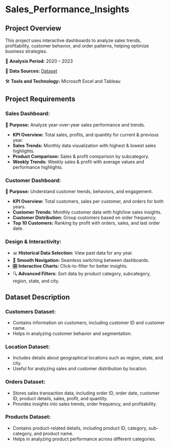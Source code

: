 # Sales_Performance_Insights

## **Project Overview**
This project uses interactive dashboards to analyze sales trends, profitability, customer behavior, and order patterns, helping optimize business strategies.

📅 **Analysis Period:** 2020 – 2023

📂 **Data Sources:** [Dataset](https://github.com/Premith96/Sales_and_Customer_Insights_Project/tree/main/Dataset)

🛠️ **Tools and Technology:** Microsoft Excel and Tableau

## **Project Requirements**  

### **Sales Dashboard:**
📌 **Purpose:** Analyze year-over-year sales performance and trends.  
- **KPI Overview:** Total sales, profits, and quantity for current & previous year.  
- **Sales Trends:** Monthly data visualization with highest & lowest sales highlights.  
- **Product Comparison:** Sales & profit comparison by subcategory.  
- **Weekly Trends:** Weekly sales & profit with average values and performance highlights.  

### **Customer Dashboard:**  
📌 **Purpose:** Understand customer trends, behaviors, and engagement.  
- **KPI Overview:** Total customers, sales per customer, and orders for both years.  
- **Customer Trends:** Monthly customer data with high/low sales insights.  
- **Customer Distribution:** Group customers based on order frequency.  
- **Top 10 Customers:** Ranking by profit with orders, sales, and last order date.  

### **Design & Interactivity:**  
- 📊 **Historical Data Selection:** View past data for any year.  
- 🔄 **Smooth Navigation:** Seamless switching between dashboards.  
- 🎛 **Interactive Charts:** Click-to-filter for better insights.  
- 🔍 **Advanced Filters:** Sort data by product category, subcategory, region, state, and city.  

## **Dataset Description**

### **Customers Dataset:**
- Contains information on customers, including customer ID and customer name.  
- Helps in analyzing customer behavior and segmentation.

### **Location Dataset:**
- Includes details about geographical locations such as region, state, and city.  
- Useful for analyzing sales and customer distribution by location.

### **Orders Dataset:**
- Stores sales transaction data, including order ID, order date, customer ID, product details, sales, profit, and quantity.  
- Provides insights into sales trends, order frequency, and profitability.

### **Products Dataset:**
- Contains product-related details, including product ID, category, sub-category, and product name.  
- Helps in analyzing product performance across different categories.

